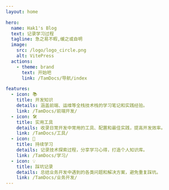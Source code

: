 ```yaml
---
layout: home

hero:
  name: Hak1's Blog
  text: 记录学习过程
  tagline: 急之易不暇,缓之或自明
  image:
    src: /logo/logo_circle.png
    alt: VitePress
  actions:
    - theme: brand
      text: 开始吧
      link: /TamDocs/导航/index

features:
  - icon: 📚
    title: 开发知识
    details: 涵盖前端、运维等全栈技术栈的学习笔记和实践经验。
    link: /TamDocs/前端开发/
  - icon: 🛠️
    title: 实用工具
    details: 收录日常开发中常用的工具、配置和最佳实践，提高开发效率。
    link: /TamDocs/工具/
  - icon: 🎯
    title: 持续学习
    details: 记录技术探索过程，分享学习心得，打造个人知识库。
    link: /TamDocs/学习/
  - icon: 💡
    title: 踩坑记录
    details: 总结业务开发中遇到的各类问题和解决方案，避免重复踩坑。
    link: /TamDocs/业务开发/
---
```

